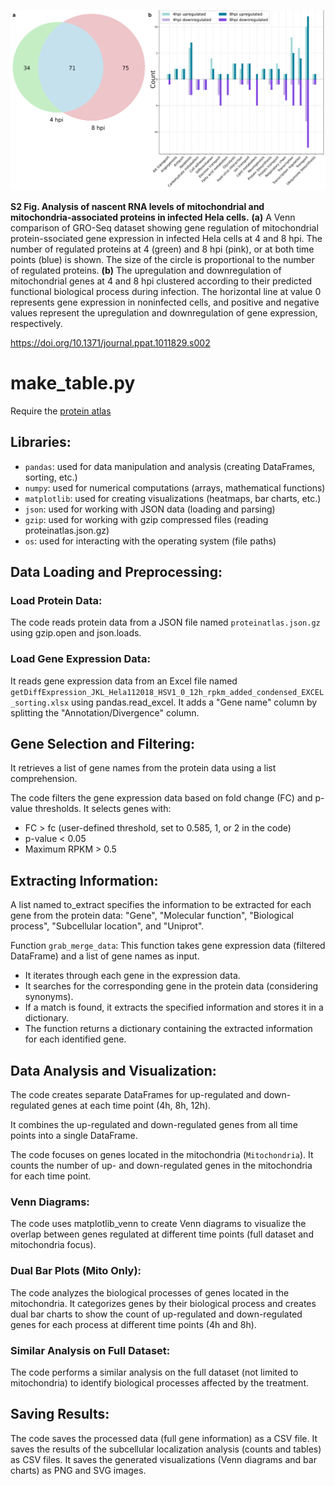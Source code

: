![Figure S2](https://github.com/leclercsimon74/2024_mito-HSV_paper/blob/main/Supplementary%20Figure%20S2%20(GRO-Seq%20on%20Hela)/Supplementary%20Figure%20S2.png)

**S2 Fig. Analysis of nascent RNA levels of mitochondrial and mitochondria-associated proteins in infected Hela cells.**
**(a)** A Venn comparison of GRO-Seq dataset showing gene regulation of mitochondrial protein-ssociated gene expression in infected Hela cells at 4 and 8 hpi. The number of regulated proteins at 4 (green) and 8 hpi (pink), or at both time points (blue) is shown. The size of the circle is proportional to the number of regulated proteins. **(b)** The upregulation and downregulation of mitochondrial genes at 4 and 8 hpi clustered according to their predicted functional biological process during infection. The horizontal line at value 0 represents gene expression in noninfected cells, and positive and negative values represent the upregulation and downregulation of gene expression, respectively.

https://doi.org/10.1371/journal.ppat.1011829.s002

# make_table.py
Require the [protein atlas](https://www.proteinatlas.org/download/proteinatlas.json.gz)

## Libraries:

- `pandas`: used for data manipulation and analysis (creating DataFrames, sorting, etc.)
- `numpy`: used for numerical computations (arrays, mathematical functions)
- `matplotlib`: used for creating visualizations (heatmaps, bar charts, etc.)
- `json`: used for working with JSON data (loading and parsing)
- `gzip`: used for working with gzip compressed files (reading proteinatlas.json.gz)
- `os`: used for interacting with the operating system (file paths)


## Data Loading and Preprocessing:

### Load Protein Data:
The code reads protein data from a JSON file named `proteinatlas.json.gz` using gzip.open and json.loads.
### Load Gene Expression Data:
It reads gene expression data from an Excel file named `getDiffExpression_JKL_Hela112018_HSV1_0_12h_rpkm_added_condensed_EXCEL_sorting.xlsx` using pandas.read_excel.
It adds a "Gene name" column by splitting the "Annotation/Divergence" column.
## Gene Selection and Filtering:
It retrieves a list of gene names from the protein data using a list comprehension.

The code filters the gene expression data based on fold change (FC) and p-value thresholds. It selects genes with:
- FC > fc (user-defined threshold, set to 0.585, 1, or 2 in the code)
- p-value < 0.05
- Maximum RPKM > 0.5

## Extracting Information:
A list named to_extract specifies the information to be extracted for each gene from the protein data: "Gene", "Molecular function", "Biological process", "Subcellular location", and "Uniprot".

Function `grab_merge_data`: This function takes gene expression data (filtered DataFrame) and a list of gene names as input.
- It iterates through each gene in the expression data.
- It searches for the corresponding gene in the protein data (considering synonyms).
- If a match is found, it extracts the specified information and stores it in a dictionary.
- The function returns a dictionary containing the extracted information for each identified gene.

## Data Analysis and Visualization:
The code creates separate DataFrames for up-regulated and down-regulated genes at each time point (4h, 8h, 12h).

It combines the up-regulated and down-regulated genes from all time points into a single DataFrame.

The code focuses on genes located in the mitochondria (`Mitochondria`). It counts the number of up- and down-regulated genes in the mitochondria for each time point.
### Venn Diagrams:
The code uses matplotlib_venn to create Venn diagrams to visualize the overlap between genes regulated at different time points (full dataset and mitochondria focus).

### Dual Bar Plots (Mito Only):
The code analyzes the biological processes of genes located in the mitochondria.
It categorizes genes by their biological process and creates dual bar charts to show the count of up-regulated and down-regulated genes for each process at different time points (4h and 8h).
### Similar Analysis on Full Dataset:
The code performs a similar analysis on the full dataset (not limited to mitochondria) to identify biological processes affected by the treatment.
## Saving Results:

The code saves the processed data (full gene information) as a CSV file.
It saves the results of the subcellular localization analysis (counts and tables) as CSV files.
It saves the generated visualizations (Venn diagrams and bar charts) as PNG and SVG images.
